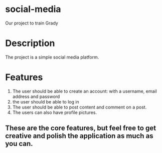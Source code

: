 # social-media
Our project to train Grady

# Description
The project is a simple social media platform. 
# Features
1. The user should be able to create an account: with a username, email address and password
2. the user should be able to log in
3. The user should be able to post content and comment on a post.
4. The users can also have profile pictures.

## These are the core features, but feel free to get creative and polish the application as much as you can.
